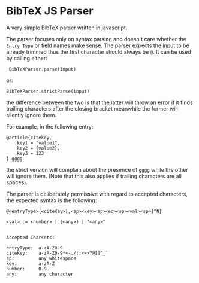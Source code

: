 # BibTeX JS Parser

A very simple BibTeX parser written in javascript.

The parser focuses only on syntax parsing and doesn't care whether the `Entry Type` or field names make sense. The parser expects the input to be already trimmed thus the first character should always be `@`. It can be used by calling either:

``` BibTeXParser.parse(input)```

or: 

```BibTeXParser.strictParse(input)```

the difference between the two is that the latter will throw an error if it finds trailing characters after the closing bracket meanwhile the former will silently ignore them.

For example, in the following entry:
```
@article{citekey, 
    key1 = "value1",
    key2 = {value2},
    key3 = 123
} gggg
```
the strict version will complain about the presence of `gggg` while the other will ignore them. (Note that this also applies if trailing characters are all spaces).

The parser is deliberately permissive with regard to accepted characters, the expected syntax is the following:

```
@<entryType>{<citeKey>[,<sp><key><sp><eq><sp><val><sp>]^N}

<val> := <number> | {<any>} | "<any>"


Accepted Charsets:

entryType:  a-zA-Z0-9
citeKey:    a-zA-Z0-9*+-./:;<=>?@[]^_`
sp:         any whitespace
key:        a-zA-Z
number:     0-9.
any:        any character

```